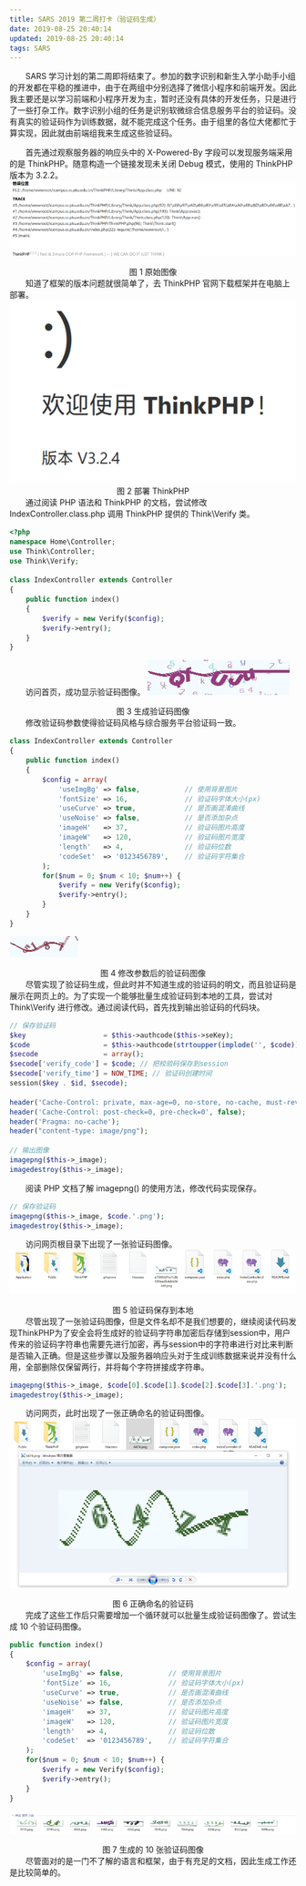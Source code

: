 ```yaml
---
title: SARS 2019 第二周打卡（验证码生成）
date: 2019-08-25 20:40:14
updated: 2019-08-25 20:40:14
tags: SARS
---
```

　　SARS 学习计划的第二周即将结束了。参加的数字识别和新生入学小助手小组的开发都在平稳的推进中，由于在两组中分别选择了微信小程序和前端开发。因此我主要还是以学习前端和小程序开发为主，暂时还没有具体的开发任务，只是进行了一些打杂工作。数字识别小组的任务是识别软微综合信息服务平台的验证码。没有真实的验证码作为训练数据，就不能完成这个任务。由于组里的各位大佬都忙于算实现，因此就由前端组我来生成这些验证码。<!-- more -->

　　首先通过观察服务器的响应头中的 X-Powered-By 字段可以发现服务端采用的是 ThinkPHP。随意构造一个链接发现未关闭 Debug 模式，使用的 ThinkPHP 版本为 3.2.2。
![ThinkPHP3.2.2](/images/thinkphp-debug.png) <center>图 1 原始图像</center>
　　知道了框架的版本问题就很简单了，去 ThinkPHP 官网下载框架并在电脑上部署。
![ThinkPHP](/images/thinkphp.png) <center>图 2 部署 ThinkPHP</center>
　　通过阅读 PHP 语法和 ThinkPHP 的文档，尝试修改 IndexController.class.php 调用 ThinkPHP 提供的 Think\Verify 类。
```php
<?php
namespace Home\Controller;
use Think\Controller;
use Think\Verify;

class IndexController extends Controller
{
    public function index()
    {
        $verify = new Verify($config);
        $verify->entry();
    }
}
```
　　访问首页，成功显示验证码图像。
![生成验证码图像](/images/captcha-1.png) <center>图 3 生成验证码图像</center>
　　修改验证码参数使得验证码风格与综合服务平台验证码一致。
```php
class IndexController extends Controller
{
    public function index()
    {
        $config = array(
            'useImgBg' => false,           // 使用背景图片
            'fontSize' => 16,              // 验证码字体大小(px)
            'useCurve' => true,            // 是否画混淆曲线
            'useNoise' => false,           // 是否添加杂点
            'imageH'   => 37,              // 验证码图片高度
            'imageW'   => 120,             // 验证码图片宽度
            'length'   => 4,               // 验证码位数
            'codeSet'  => '0123456789',    // 验证码字符集合
        );
        for($num = 0; $num < 10; $num++) {
            $verify = new Verify($config);
            $verify->entry();
        }
    }
}
```
![修改参数后的验证码图像](/images/captcha-2.png) <center>图 4 修改参数后的验证码图像</center>
　　尽管实现了验证码生成，但此时并不知道生成的验证码的明文，而且验证码是展示在网页上的。为了实现一个能够批量生成验证码到本地的工具，尝试对 Think\Verify 进行修改。通过阅读代码，首先找到输出验证码的代码块。
```php
// 保存验证码
$key                   = $this->authcode($this->seKey);
$code                  = $this->authcode(strtoupper(implode('', $code)));
$secode                = array();
$secode['verify_code'] = $code; // 把校验码保存到session
$secode['verify_time'] = NOW_TIME; // 验证码创建时间
session($key . $id, $secode);

header('Cache-Control: private, max-age=0, no-store, no-cache, must-revalidate');
header('Cache-Control: post-check=0, pre-check=0', false);
header('Pragma: no-cache');
header("content-type: image/png");

// 输出图像
imagepng($this->_image);
imagedestroy($this->_image);
```
　　阅读 PHP 文档了解 imagepng() 的使用方法，修改代码实现保存。
```php
// 保存验证码
imagepng($this->_image, $code.'.png');
imagedestroy($this->_image);
```
　　访问网页根目录下出现了一张验证码图像。
![验证码保存到本地](/images/captcha-3.png) <center>图 5 验证码保存到本地</center>
　　尽管出现了一张验证码图像，但是文件名却不是我们想要的，继续阅读代码发现ThinkPHP为了安全会将生成好的验证码字符串加密后存储到session中，用户传来的验证码字符串也需要先进行加密，再与session中的字符串进行对比来判断是否输入正确。但是这些步骤以及服务器响应头对于生成训练数据来说并没有什么用，全部删除仅保留两行，并将每个字符拼接成字符串。
```php
imagepng($this->_image, $code[0].$code[1].$code[2].$code[3].'.png');
imagedestroy($this->_image);
```
　　访问网页，此时出现了一张正确命名的验证码图像。
![验证码保存到本地](/images/captcha-4.png) <center>图 6 正确命名的验证码</center>
　　完成了这些工作后只需要增加一个循环就可以批量生成验证码图像了。尝试生成 10 个验证码图像。
```php
public function index()
{
    $config = array(
        'useImgBg' => false,           // 使用背景图片
        'fontSize' => 16,              // 验证码字体大小(px)
        'useCurve' => true,            // 是否画混淆曲线
        'useNoise' => false,           // 是否添加杂点
        'imageH'   => 37,              // 验证码图片高度
        'imageW'   => 120,             // 验证码图片宽度
        'length'   => 4,               // 验证码位数
        'codeSet'  => '0123456789',    // 验证码字符集合
    );
    for($num = 0; $num < 10; $num++) {
        $verify = new Verify($config);
        $verify->entry();
    }
}
```
![验证码保存到本地](/images/captcha-5.png) <center>图 7 生成的 10 张验证码图像</center>
　　尽管面对的是一门不了解的语言和框架，由于有充足的文档，因此生成工作还是比较简单的。